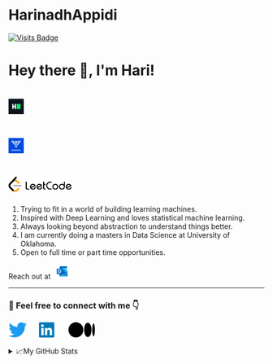 # HarinadhAppidi
[![Visits Badge](https://badges.pufler.dev/visits/harinadh12/harinadh12)](https://badges.pufler.dev)

# Hey there 👋, I'm Hari! 
# <a href="https://www.hackerrank.com/harinadhappidi" target="_blank"><img height="30" src="logos/HackerRank.png"></a>&nbsp;&nbsp;&nbsp;&nbsp;&nbsp;
# <a href="https://app.codesignal.com/profile/harinadh_a" target="_blank"><img height="30" src="logos/CodeSignal.png"></a>&nbsp;&nbsp;&nbsp;&nbsp;&nbsp;
# <a href="https://leetcode.com/harinadhappidi/" target="_blank"><img height="30" src="logos/Leet_code.png"></a>&nbsp;&nbsp;&nbsp;&nbsp;&nbsp;

1. Trying to fit in a world of building learning machines.
2. Inspired with Deep Learning and loves statistical machine learning.
3. Always looking beyond abstraction to understand things better.
4. I am currently doing a masters in Data Science at University of Oklahoma.
5. Open to full time or part time opportunities.
 
Reach out at[<img height="30" src="logos/Outlook.png">](mailto:appidi.harinadh@outlook.com)

---
### 📢 Feel free to connect with me 👇
<p align = "left">
<a href="https://twitter.com/harinadh_appidi/" target="_blank"><img height="30" src="logos/Twitter.png"></a>&nbsp;&nbsp;&nbsp;&nbsp;&nbsp;
<a href = "https://www.linkedin.com/in/harinadh-appidi/" target="_blank"><img height="30" src="logos/Linkedin.png"></a>&nbsp;&nbsp;&nbsp;&nbsp;&nbsp;
<a href = "https://medium.com/@harinadhappidi" target="_blank"><img height="30" src="logos/medium-seeklogo.com.svg"></a>&nbsp;&nbsp;&nbsp;&nbsp;&nbsp;
</p>

<details>
<summary>📈My GitHub Stats</summary>

<p align="center"> <img src="https://github-readme-stats.vercel.app/api?username=harinadh12&show_icons=true&hide=prs&theme=tokyonight" alt="Harinadh Appidi" />

</details>
